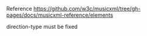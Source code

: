 Reference https://github.com/w3c/musicxml/tree/gh-pages/docs/musicxml-reference/elements


direction-type must be fixed